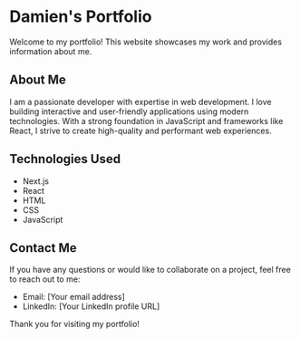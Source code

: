 # Damien's Portfolio

Welcome to my portfolio! This website showcases my work and provides information about me.

## About Me

I am a passionate developer with expertise in web development. I love building interactive and user-friendly applications using modern technologies. With a strong foundation in JavaScript and frameworks like React, I strive to create high-quality and performant web experiences.

## Technologies Used

- Next.js
- React
- HTML
- CSS
- JavaScript

## Contact Me

If you have any questions or would like to collaborate on a project, feel free to reach out to me:

- Email: [Your email address]
- LinkedIn: [Your LinkedIn profile URL]

Thank you for visiting my portfolio!
